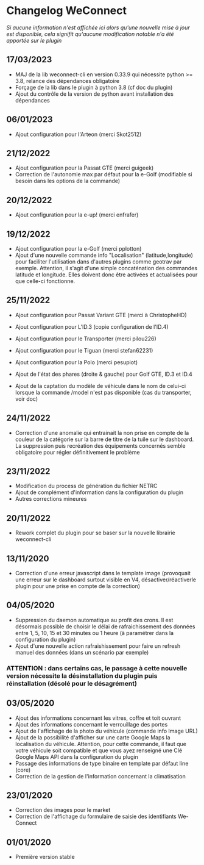# Changelog WeConnect

_Si aucune information n'est affichée ici alors qu'une nouvelle mise à jour est disponible, cela signifit qu'aucune modification notable n'a été apportée sur le plugin_

## 17/03/2023
- MAJ de la lib weconnect-cli en version 0.33.9 qui nécessite python >= 3.8, relance des dépendances obligatoire
- Forçage de la lib dans le plugin à python 3.8 (cf doc du plugin)
- Ajout du contrôle de la version de python avant installation des dépendances

## 06/01/2023
- Ajout configuration pour l'Arteon (merci Skot2512)

## 21/12/2022
- Ajout configuration pour la Passat GTE (merci guigeek)
- Correction de l'autonomie max par défaut pour la e-Golf (modifiable si besoin dans les options de la commande)

## 20/12/2022
- Ajout configuration pour la e-up! (merci enfrafer)

## 19/12/2022
- Ajout configuration pour la e-Golf (merci pplotton)
- Ajout d'une nouvelle commande info "Localisation" (latitude,longitude) pour faciliter l'utilisation dans d'autres plugins comme geotrav par exemple. Attention, il s'agit d'une simple concaténation des commandes latitude et longitude. Elles doivent donc être activées et actualisées pour que celle-ci fonctionne.

## 25/11/2022
- Ajout configuration pour Passat Variant GTE (merci à ChristopheHD)
- Ajout configuration pour L'ID.3 (copie configuration de l'ID.4)
- Ajout configuration pour le Transporter (merci pilou226)
- Ajout configuration pour le Tiguan (merci stefan62231)
- Ajout configuration pour la Polo (merci pesupiot)
 
- Ajout de l'état des phares (droite & gauche) pour Golf GTE, ID.3 et ID.4
- Ajout de la captation du modèle de véhicule dans le nom de celui-ci lorsque la commande /model n'est pas disponible (cas du transporter, voir doc)

## 24/11/2022

- Correction d'une anomalie qui entrainait la non prise en compte de la couleur de la catégorie sur la barre de titre de la tuile sur le dashboard. La suppression puis recréation des équipements concernés semble obligatoire pour régler définitivement le problème

## 23/11/2022

- Modification du process de génération du fichier NETRC
- Ajout de complément d'information dans la configuration du plugin
- Autres corrections mineures

## 20/11/2022

- Rework complet du plugin pour se baser sur la nouvelle librairie weconnect-cli

## 13/11/2020

- Correction d'une erreur javascript dans le template image (provoquait une erreur sur le dashboard surtout visible en V4, désactiver/réactiverle plugin pour une prise en compte de la correction)

## 04/05/2020

- Suppression du daemon automatique au profit des crons. Il est désormais possible de choisir le délai de rafraichissement des données entre 1, 5, 10, 15 et 30 minutes ou 1 heure (à paramétrer dans la configuration du plugin)
- Ajout d'une nouvelle action rafraishissement pour faire un refresh manuel des données (dans un scénario par exemple)

### ATTENTION : dans certains cas, le passage à cette nouvelle version nécessite la désinstallation du plugin puis réinstallation (désolé pour le désagrément)

## 03/05/2020

- Ajout des informations concernant les vitres, coffre et toit ouvrant
- Ajout des informations concernant le verrouillage des portes
- Ajout de l'affichage de la photo du véhicule (commande info Image URL)
- Ajout de la possibilité d'afficher sur une carte Google Maps la localisation du véhicule. Attention, pour cette commande, il faut que votre véhicule soit compatible et que vous ayez renseigné une Clé Google Maps API dans la configuration du plugin
- Passage des informations de type binaire en template par défaut line (core)
- Correction de la gestion de l'information concernant la climatisation

## 23/01/2020

- Correction des images pour le market
- Correction de l'affichage du formulaire de saisie des identifiants We-Connect

## 01/01/2020

- Première version stable
